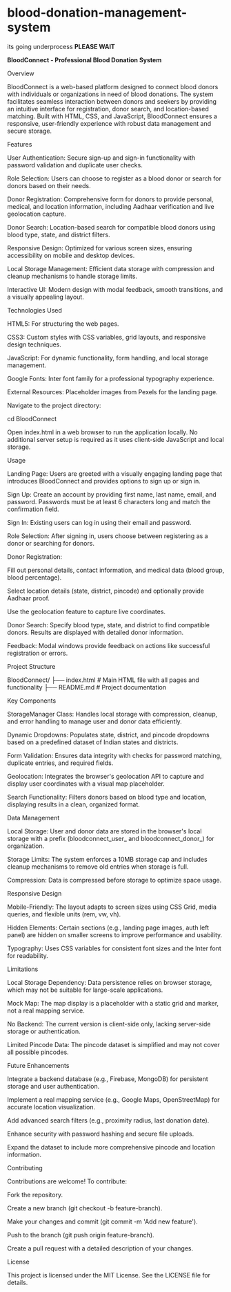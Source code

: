 # blood-donation-management-system



its going underprocess        **PLEASE WAIT**




**BloodConnect - Professional Blood Donation System**

Overview

BloodConnect is a web-based platform designed to connect blood donors with individuals or organizations in need of blood donations. The system facilitates seamless interaction between donors and seekers by providing an intuitive interface for registration, donor search, and location-based matching. Built with HTML, CSS, and JavaScript, BloodConnect ensures a responsive, user-friendly experience with robust data management and secure storage.

Features

User Authentication: Secure sign-up and sign-in functionality with password validation and duplicate user checks.

Role Selection: Users can choose to register as a blood donor or search for donors based on their needs.

Donor Registration: Comprehensive form for donors to provide personal, medical, and location information, including Aadhaar verification and live geolocation capture.

Donor Search: Location-based search for compatible blood donors using blood type, state, and district filters.

Responsive Design: Optimized for various screen sizes, ensuring accessibility on mobile and desktop devices.

Local Storage Management: Efficient data storage with compression and cleanup mechanisms to handle storage limits.

Interactive UI: Modern design with modal feedback, smooth transitions, and a visually appealing layout.

Technologies Used

HTML5: For structuring the web pages.

CSS3: Custom styles with CSS variables, grid layouts, and responsive design techniques.

JavaScript: For dynamic functionality, form handling, and local storage management.

Google Fonts: Inter font family for a professional typography experience.

External Resources: Placeholder images from Pexels for the landing page.




Navigate to the project directory:

cd BloodConnect

Open index.html in a web browser to run the application locally. No additional server setup is required as it uses client-side JavaScript and local storage.

Usage

Landing Page: Users are greeted with a visually engaging landing page that introduces BloodConnect and provides options to sign up or sign in.

Sign Up: Create an account by providing first name, last name, email, and password. Passwords must be at least 6 characters long and match the confirmation field.

Sign In: Existing users can log in using their email and password.

Role Selection: After signing in, users choose between registering as a donor or searching for donors.





Donor Registration:

Fill out personal details, contact information, and medical data (blood group, blood percentage).

Select location details (state, district, pincode) and optionally provide Aadhaar proof.

Use the geolocation feature to capture live coordinates.

Donor Search: Specify blood type, state, and district to find compatible donors. Results are displayed with detailed donor information.

Feedback: Modal windows provide feedback on actions like successful registration or errors.

Project Structure

BloodConnect/
├── index.html          # Main HTML file with all pages and functionality
├── README.md          # Project documentation

Key Components

StorageManager Class: Handles local storage with compression, cleanup, and error handling to manage user and donor data efficiently.

Dynamic Dropdowns: Populates state, district, and pincode dropdowns based on a predefined dataset of Indian states and districts.

Form Validation: Ensures data integrity with checks for password matching, duplicate entries, and required fields.

Geolocation: Integrates the browser's geolocation API to capture and display user coordinates with a visual map placeholder.

Search Functionality: Filters donors based on blood type and location, displaying results in a clean, organized format.

Data Management

Local Storage: User and donor data are stored in the browser's local storage with a prefix (bloodconnect_user_ and bloodconnect_donor_) for organization.

Storage Limits: The system enforces a 10MB storage cap and includes cleanup mechanisms to remove old entries when storage is full.

Compression: Data is compressed before storage to optimize space usage.

Responsive Design

Mobile-Friendly: The layout adapts to screen sizes using CSS Grid, media queries, and flexible units (rem, vw, vh).

Hidden Elements: Certain sections (e.g., landing page images, auth left panel) are hidden on smaller screens to improve performance and usability.

Typography: Uses CSS variables for consistent font sizes and the Inter font for readability.

Limitations

Local Storage Dependency: Data persistence relies on browser storage, which may not be suitable for large-scale applications.

Mock Map: The map display is a placeholder with a static grid and marker, not a real mapping service.

No Backend: The current version is client-side only, lacking server-side storage or authentication.

Limited Pincode Data: The pincode dataset is simplified and may not cover all possible pincodes.

Future Enhancements

Integrate a backend database (e.g., Firebase, MongoDB) for persistent storage and user authentication.

Implement a real mapping service (e.g., Google Maps, OpenStreetMap) for accurate location visualization.

Add advanced search filters (e.g., proximity radius, last donation date).

Enhance security with password hashing and secure file uploads.

Expand the dataset to include more comprehensive pincode and location information.

Contributing

Contributions are welcome! To contribute:

Fork the repository.

Create a new branch (git checkout -b feature-branch).

Make your changes and commit (git commit -m 'Add new feature').

Push to the branch (git push origin feature-branch).

Create a pull request with a detailed description of your changes.

License

This project is licensed under the MIT License. See the LICENSE file for details.
